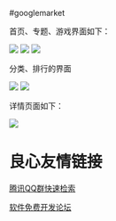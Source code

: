 #googlemarket

首页、专题、游戏界面如下：

![](img/home.jpg) ![](img/subject.jpg) ![](img/recommend.jpg)

分类、排行的界面

![](img/category.jpg) ![](img/hot.jpg)


详情页面如下：

![](img/detail.jpg)





 # 良心友情链接

[腾讯QQ群快速检索](http://u.720life.cn/s/8cf73f7c)

[软件免费开发论坛](http://u.720life.cn/s/bbb01dc0)